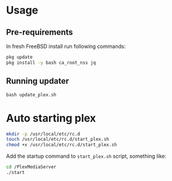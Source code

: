 # Usage

## Pre-requirements

In fresh FreeBSD install run following commands:

```bash
pkg update
pkg install -y bash ca_root_nss jq
```

## Running updater
`bash update_plex.sh`

# Auto starting plex

```bash
mkdir -p /usr/local/etc/rc.d
touch /usr/local/etc/rc.d/start_plex.sh
chmod +x /usr/local/etc/rc.d/start_plex.sh
```
 
Add the startup command to `start_plex.sh` script, something like:
```bash
cd /PlexMediaServer
./start
```